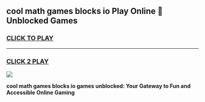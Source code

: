 
## cool math games blocks io Play Online 👋 Unblocked Games
<h3>
<a href="https://news.freeplayer.one?title=cool_math_games_blocks_io&ref=17CMG">CLICK TO PLAY</a></h3>
<hr>

<h3>
<a href="https://news.freeplayer.one?title=cool_math_games_blocks_io&ref=17CMG">CLICK 2 PLAY</a>
  
</h3>

<a href="https://news.freeplayer.one?title=cool_math_games_blocks_io&ref=17CMG/"><img src="https://clearcache.store/games.png"></a>


**cool math games blocks io games unblocked: Your Gateway to Fun and Accessible Online Gaming**
